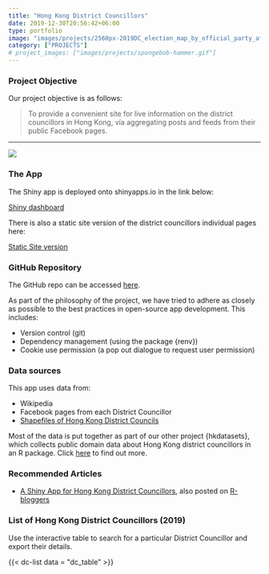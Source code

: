 ```yaml
---
title: "Hong Kong District Councillors"
date: 2019-12-30T20:56:42+06:00
type: portfolio
image: "images/projects/2560px-2019DC_election_map_by_official_party_affiliation.svg.png"
category: ["PROJECTS"]
# project_images: ["images/projects/spongebob-hammer.gif"]
---
```


### Project Objective

Our project objective is as follows:

>  To provide a convenient site for live information on the district councillors in Hong Kong, via aggregating posts and feeds from their public Facebook pages.

---

![](https://github.com/Hong-Kong-Districts-Info/hong-kong-districts-info.github.io/raw/master/images/DCAppDemo3.gif)

### The App
The Shiny app is deployed onto shinyapps.io in the link below:

<a class="btn btn-primary btn-lg btn-block" href="https://hkdistricts-info.shinyapps.io/dashboard-hkdistrictcouncillors/" role="button">Shiny dashboard</a>

There is also a static site version of the district councillors individual pages here:

<a class="btn btn-secondary btn-lg btn-block" href="https://hong-kong-districts-info.github.io/dc/" role="button">Static Site version</a>

### GitHub Repository
The GitHub repo can be accessed [here](https://github.com/Hong-Kong-Districts-Info/dashboard-hkdistrictcouncillors). 

As part of the philosophy of the project, we have tried to adhere as closely as possible to the best practices in open-source app development. This includes:

- Version control (git)
- Dependency management (using the package {renv})
- Cookie use permission (a pop out dialogue to request user permission)

### Data sources
This app uses data from:
- Wikipedia
- Facebook pages from each District Councillor
- [Shapefiles of Hong Kong District Councils](https://accessinfo.hk/en/request/shapefileshp_for_2019_district_c)

Most of the data is put together as part of our other project {hkdatasets}, which collects public domain data about Hong Kong district councillors in an R package. Click [here](../../portfolio/hkdatasets/) to find out more.

### Recommended Articles
- [A Shiny App for Hong Kong District Councillors](https://martinctc.github.io/blog/a-shiny-app-on-hong-kong-district-councillors/), also posted on [R-bloggers](https://www.r-bloggers.com/)

### List of Hong Kong District Councillors (2019)

Use the interactive table to search for a particular District Councillor and export their details.

{{< dc-list data = "dc_table" >}}

